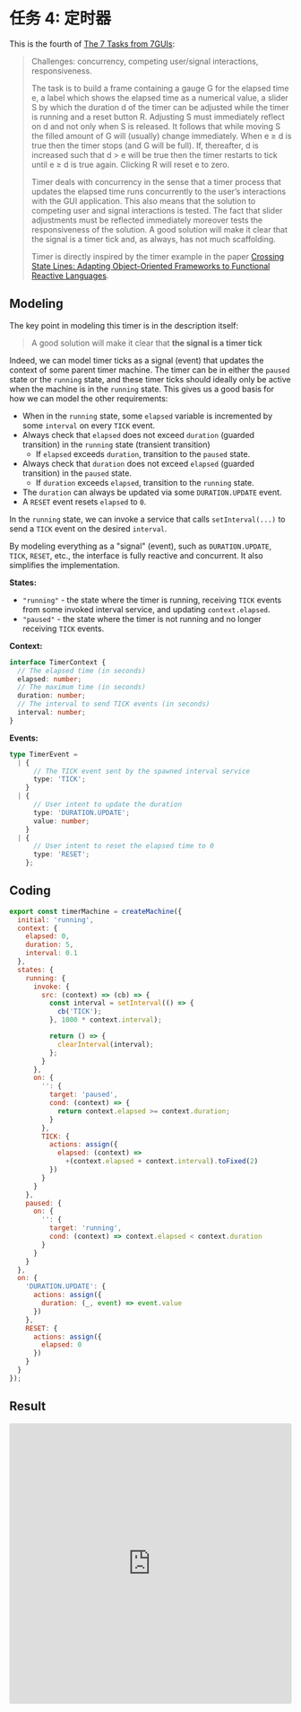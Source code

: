 # 任务 4: 定时器

This is the fourth of [The 7 Tasks from 7GUIs](https://eugenkiss.github.io/7guis/tasks#timer):

> Challenges: concurrency, competing user/signal interactions, responsiveness.
>
> The task is to build a frame containing a gauge G for the elapsed time e, a label which shows the elapsed time as a numerical value, a slider S by which the duration d of the timer can be adjusted while the timer is running and a reset button R. Adjusting S must immediately reflect on d and not only when S is released. It follows that while moving S the filled amount of G will (usually) change immediately. When e ≥ d is true then the timer stops (and G will be full). If, thereafter, d is increased such that d > e will be true then the timer restarts to tick until e ≥ d is true again. Clicking R will reset e to zero.
>
> Timer deals with concurrency in the sense that a timer process that updates the elapsed time runs concurrently to the user’s interactions with the GUI application. This also means that the solution to competing user and signal interactions is tested. The fact that slider adjustments must be reflected immediately moreover tests the responsiveness of the solution. A good solution will make it clear that the signal is a timer tick and, as always, has not much scaffolding.
>
> Timer is directly inspired by the timer example in the paper [Crossing State Lines: Adapting Object-Oriented Frameworks to Functional Reactive Languages](http://cs.brown.edu/~sk/Publications/Papers/Published/ick-adapt-oo-fwk-frp/paper.pdf).

## Modeling

The key point in modeling this timer is in the description itself:

> A good solution will make it clear that **the signal is a timer tick**

Indeed, we can model timer ticks as a signal (event) that updates the context of some parent timer machine. The timer can be in either the `paused` state or the `running` state, and these timer ticks should ideally only be active when the machine is in the `running` state. This gives us a good basis for how we can model the other requirements:

- When in the `running` state, some `elapsed` variable is incremented by some `interval` on every `TICK` event.
- Always check that `elapsed` does not exceed `duration` (guarded transition) in the `running` state (transient transition)
  - If `elapsed` exceeds `duration`, transition to the `paused` state.
- Always check that `duration` does not exceed `elapsed` (guarded transition) in the `paused` state.
  - If `duration` exceeds `elapsed`, transition to the `running` state.
- The `duration` can always be updated via some `DURATION.UPDATE` event.
- A `RESET` event resets `elapsed` to `0`.

In the `running` state, we can invoke a service that calls `setInterval(...)` to send a `TICK` event on the desired `interval`.

By modeling everything as a "signal" (event), such as `DURATION.UPDATE`, `TICK`, `RESET`, etc., the interface is fully reactive and concurrent. It also simplifies the implementation.

**States:**

- `"running"` - the state where the timer is running, receiving `TICK` events from some invoked interval service, and updating `context.elapsed`.
- `"paused"` - the state where the timer is not running and no longer receiving `TICK` events.

**Context:**

```ts
interface TimerContext {
  // The elapsed time (in seconds)
  elapsed: number;
  // The maximum time (in seconds)
  duration: number;
  // The interval to send TICK events (in seconds)
  interval: number;
}
```

**Events:**

```ts
type TimerEvent =
  | {
      // The TICK event sent by the spawned interval service
      type: 'TICK';
    }
  | {
      // User intent to update the duration
      type: 'DURATION.UPDATE';
      value: number;
    }
  | {
      // User intent to reset the elapsed time to 0
      type: 'RESET';
    };
```

## Coding

```js
export const timerMachine = createMachine({
  initial: 'running',
  context: {
    elapsed: 0,
    duration: 5,
    interval: 0.1
  },
  states: {
    running: {
      invoke: {
        src: (context) => (cb) => {
          const interval = setInterval(() => {
            cb('TICK');
          }, 1000 * context.interval);

          return () => {
            clearInterval(interval);
          };
        }
      },
      on: {
        '': {
          target: 'paused',
          cond: (context) => {
            return context.elapsed >= context.duration;
          }
        },
        TICK: {
          actions: assign({
            elapsed: (context) =>
              +(context.elapsed + context.interval).toFixed(2)
          })
        }
      }
    },
    paused: {
      on: {
        '': {
          target: 'running',
          cond: (context) => context.elapsed < context.duration
        }
      }
    }
  },
  on: {
    'DURATION.UPDATE': {
      actions: assign({
        duration: (_, event) => event.value
      })
    },
    RESET: {
      actions: assign({
        elapsed: 0
      })
    }
  }
});
```

## Result

<iframe
  src="https://codesandbox.io/embed/7guis-timer-2gzst?fontsize=14&hidenavigation=1&theme=dark"
  style="width:100%; height:500px; border:0; border-radius: 4px; overflow:hidden;"
  title="7GUIs: Timer"
  allow="geolocation; microphone; camera; midi; vr; accelerometer; gyroscope; payment; ambient-light-sensor; encrypted-media; usb"
  sandbox="allow-modals allow-forms allow-popups allow-scripts allow-same-origin"
></iframe>
